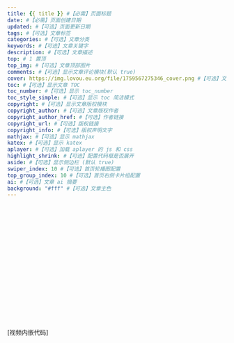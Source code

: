 ```yaml
---
title: {{ title }} #【必需】页面标题
date: #【必需】页面创建日期
updated: #【可选】页面更新日期
tags: #【可选】文章标签
categories: #【可选】文章分类
keywords: #【可选】文章关键字
description: #【可选】文章描述
top: # 1 置顶
top_img: #【可选】文章顶部图片
comments: #【可选】显示文章评论模块(默认 true)
cover: https://img.lovou.eu.org/file/1759567275346_cover.png #【可选】文章缩略图
toc: #【可选】显示文章 TOC
toc_number: #【可选】显示 toc_number
toc_style_simple: #【可选】显示 toc 简洁模式
copyright: #【可选】显示文章版权模块
copyright_author: #【可选】文章版权作者
copyright_author_href: #【可选】作者链接
copyright_url: #【可选】版权链接
copyright_info: #【可选】版权声明文字
mathjax: #【可选】显示 mathjax
katex: #【可选】显示 katex
aplayer: #【可选】加载 aplayer 的 js 和 css
highlight_shrink: #【可选】配置代码框是否展开
aside: #【可选】显示侧边栏 (默认 true)
swiper_index: 10 #【可选】首页轮播图配置
top_group_index: 10 #【可选】首页右侧卡片组配置
ai: #【可选】文章 ai 摘要
background: "#fff" #【可选】文章主色
---
```

<div class="video-container">[视频内嵌代码]</div>
<style>.video-container { position: relative; padding-top: 56.25%; } .video-container iframe { position: absolute; top: 0; left: 0; width: 100%; height: 100%; }</style>